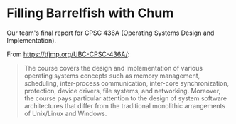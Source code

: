 # Filling Barrelfish with Chum
Our team's final report for CPSC 436A (Operating Systems Design and Implementation).

From https://tfjmp.org/UBC-CPSC-436A/:

> The course covers the design and implementation of various operating systems concepts such as memory management, scheduling, inter-process communication, inter-core synchronization, protection, device drivers, file systems, and networking. Moreover, the course pays particular attention to the design of system software architectures that differ from the traditional monolithic arrangements of Unix/Linux and Windows.
